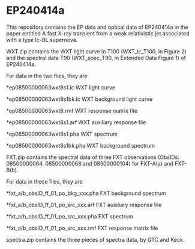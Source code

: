 # EP240414a
This repository contains the EP data and optical data of EP240414a in the paper entitled A fast X-ray transient from a weak relativistic jet associated with a type Ic-BL supernova.

WXT.zip contains the WXT light curve in T100 (WXT_lc_T100, in Figure 2) and the spectral data T90 (WXT_spec_T90, in Extended Data Figure 1) of EP240414a.<p>
For data in the two files, they are <p>
  *ep08500000063wxt8s1.lc       WXT light curve<p>
  *ep08500000063wxt8s1bk.lc     WXT background light curve<p>
  
  *ep08500000063wxt8.rmf        WXT response matrix file<p>
  *ep08500000063wxt8s1.arf      WXT auxiliary response file<p>
  *ep08500000063wxt8s1.pha      WXT spectrum<p>
  *ep08500000063wxt8s1bk.pha    WXT background spectrum<p>
  


FXT.zip contains the spectral data of three FXT observations (ObsIDs: 08500000064, 08500000068 and 08500000104) for FXT-A(a) and FXT-B(b).<p>
For data in these files, they are<p>
  *fxt_a/b_obsID_ff_01_po_bkg_xxx.pha      FXT background spectrum <p>
  *fxt_a/b_obsID_ff_01_po_src_xxx.arf      FXT auxiliary response file<p>
  *fxt_a/b_obsID_ff_01_po_src_xxx.pha      FXT spectrum<p>
  *fxt_a/b_obsID_ff_01_po_src_xxx.rmf      FXT response matrix file<p>



spectra.zip contains the three pieces of spectra data, by GTC and Keck. <p>
  
